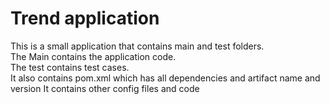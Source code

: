 # Trend application

This is a small application that contains main and test folders.  
The Main contains the application code.  
The test contains test cases.  
It also contains pom.xml which has all dependencies and artifact name and version
It contains other config files and code
